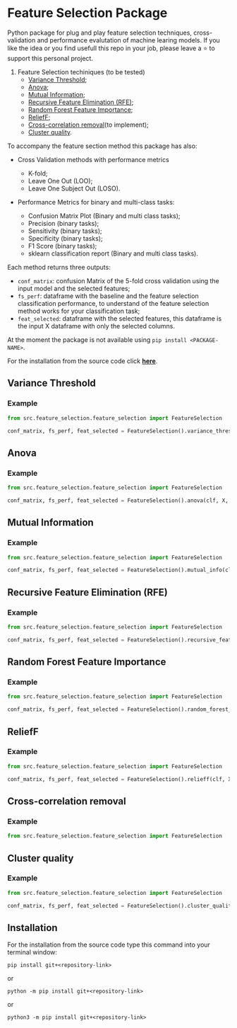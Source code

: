 # Feature Selection Package
Python package for plug and play feature selection techniques, cross-validation and performance evalutation of machine learing models.
If you like the idea or you find usefull this repo in your job, please leave a ⭐ to support this personal project.

1. Feature Selection techiniques (to be tested)
    * [Variance Threshold](#variance-threshold);
    * [Anova](#anova);
    * [Mutual Information](#mutual-information);
    * [Recursive Feature Elimination (RFE)](#recursive-feature-elimination-rfe);
    * [Random Forest Feature Importance](#random-forest-feature-importance);
    * [ReliefF](#relieff);
    * [Cross-correlation removal](#cross-correlation-removal)(to implement);
    * [Cluster quality](#cluster-quality).

To accompany the feature section method this package has also:
* Cross Validation methods with performance metrics
    * K-fold;
    * Leave One Out (LOO);
    * Leave One Subject Out (LOSO).

* Performance Metrics for binary and multi-class tasks:
    * Confusion Matrix Plot (Binary and multi class tasks);
    * Precision (binary tasks);
    * Sensitivity (binary tasks);
    * Specificity (binary tasks);
    * F1 Score (binary tasks);
    * sklearn classification report (Binary and multi class tasks).

Each method returns three outputs:
* `conf_matrix`: confusion Matrix of the 5-fold cross validation using the input model and the selected features;
* `fs_perf`: dataframe with the baseline and the feature selection classification performance, to understand of the feature selection method works for your classification task;
* `feat_selected`: dataframe with the selected features, this dataframe is the input X dataframe with only the selected columns. 

At the moment the package is not available using `pip install <PACKAGE-NAME>`.

For the installation from the source code click **[here](#installation)**.

## Variance Threshold

### Example
```python
from src.feature_selection.feature_selection import FeatureSelection

conf_matrix, fs_perf, feat_selected = FeatureSelection().variance_threshold(clf, X, y, thr=0.5, baseline=True)
```

## Anova

### Example
```python
from src.feature_selection.feature_selection import FeatureSelection

conf_matrix, fs_perf, feat_selected = FeatureSelection().anova(clf, X, y, n_feat=30, baseline=True)
```

## Mutual Information

### Example
```python
from src.feature_selection.feature_selection import FeatureSelection

conf_matrix, fs_perf, feat_selected = FeatureSelection().mutual_info(clf, X, y, n_feat=30, baseline=True)
```

## Recursive Feature Elimination (RFE)

### Example
```python
from src.feature_selection.feature_selection import FeatureSelection

conf_matrix, fs_perf, feat_selected = FeatureSelection().recursive_feature_elimination(clf, X, y, n_feat=30, baseline=True)
```

## Random Forest Feature Importance

### Example
```python
from src.feature_selection.feature_selection import FeatureSelection

conf_matrix, fs_perf, feat_selected = FeatureSelection().random_forest_importance(clf, X, y, threshold=0.8, baseline=True, verbose=True)
```

## ReliefF

### Example
```python
from src.feature_selection.feature_selection import FeatureSelection

conf_matrix, fs_perf, feat_selected = FeatureSelection().relieff(clf, X, y, n_feat=30, baseline=True)
```

## Cross-correlation removal

### Example
```python
from src.feature_selection.feature_selection import FeatureSelection
```

## Cluster quality

### Example
```python
from src.feature_selection.feature_selection import FeatureSelection

conf_matrix, fs_perf, feat_selected = FeatureSelection().cluster_quality(clf, X, y, n_feat=30, baseline=True, verbose=True)
```

## Installation
For the installation from the source code type this command into your terminal window:
```
pip install git+<repository-link>
```
or
```
python -m pip install git+<repository-link>
```
or
```
python3 -m pip install git+<repository-link>
```